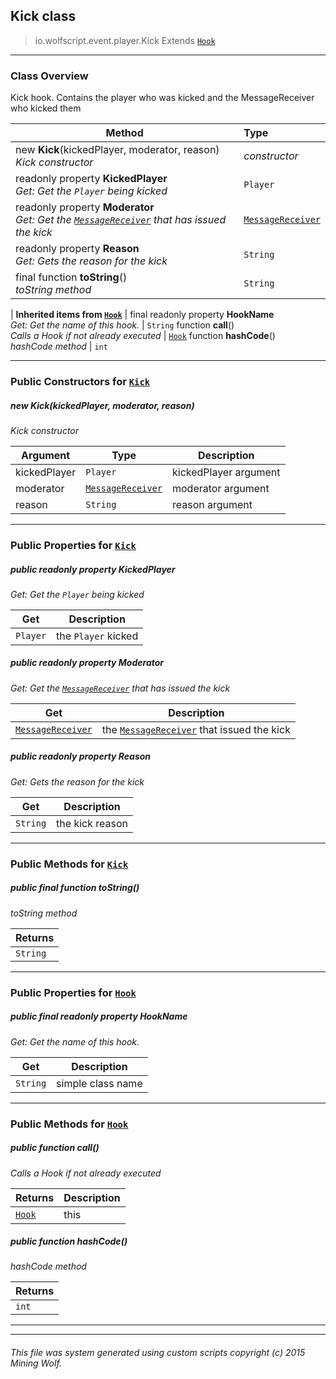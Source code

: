 ## Kick __class__

>io.wolfscript.event.player.Kick
>Extends [`Hook`](../../hook/Hook.md)

---

### Class Overview

Kick hook. Contains the player who was kicked and the MessageReceiver who kicked them

Method | Type   
--- | :--- 
new __Kick__(kickedPlayer, moderator, reason) <br> _Kick constructor_ | _constructor_
 readonly property __KickedPlayer__ <br> _Get: Get the `Player` being kicked_ | `Player`
 readonly property __Moderator__ <br> _Get: Get the [`MessageReceiver`](../../chat/MessageReceiver.md) that has issued the kick_ | [`MessageReceiver`](../../chat/MessageReceiver.md)
 readonly property __Reason__ <br> _Get: Gets the reason for the kick_ | `String`
final function __toString__() <br> _toString method_ | `String`
 |
__Inherited items from [`Hook`](../../hook/Hook.md)__ |
final readonly property __HookName__ <br> _Get: Get the name of this hook._ | `String`
 function __call__() <br> _Calls a Hook if not already executed_ | [`Hook`](../../hook/Hook.md)
 function __hashCode__() <br> _hashCode method_ | `int`





---

### Public Constructors for [`Kick`](Kick.md)

##### <a id='kick'></a>new __Kick__(kickedPlayer, moderator, reason) 

_Kick constructor_

Argument | Type | Description  
--- | --- | --- 
kickedPlayer | `Player` | kickedPlayer argument
moderator | [`MessageReceiver`](../../chat/MessageReceiver.md) | moderator argument
reason | `String` | reason argument

---

### Public Properties for [`Kick`](Kick.md)

##### <a id='kickedplayer'></a>public  readonly property __KickedPlayer__

_Get: Get the `Player` being kicked_

Get | Description
--- | --- 
`Player` | the `Player` kicked



##### <a id='moderator'></a>public  readonly property __Moderator__

_Get: Get the [`MessageReceiver`](../../chat/MessageReceiver.md) that has issued the kick_

Get | Description
--- | --- 
[`MessageReceiver`](../../chat/MessageReceiver.md) | the [`MessageReceiver`](../../chat/MessageReceiver.md) that issued the kick



##### <a id='reason'></a>public  readonly property __Reason__

_Get: Gets the reason for the kick_

Get | Description
--- | --- 
`String` | the kick reason



---

### Public Methods for [`Kick`](Kick.md)

##### <a id='tostring'></a>public final function __toString__()

_toString method_

Returns | 
--- | 
`String` |


---

### Public Properties for [`Hook`](../../hook/Hook.md)

##### <a id='hookname'></a>public final readonly property __HookName__

_Get: Get the name of this hook._

Get | Description
--- | --- 
`String` | simple class name



---

### Public Methods for [`Hook`](../../hook/Hook.md)

##### <a id='call'></a>public  function __call__()

_Calls a Hook if not already executed_

Returns | Description
--- | --- 
[`Hook`](../../hook/Hook.md) | this


##### <a id='hashcode'></a>public  function __hashCode__()

_hashCode method_

Returns | 
--- | 
`int` |


---


---


###### This file was system generated using custom scripts copyright (c) 2015 Mining Wolf.
	

